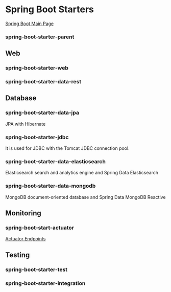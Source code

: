 # Spring Boot Starters
[Spring Boot Main Page](spring_boot.md)

### spring-boot-starter-parent

## Web
### spring-boot-starter-web

### spring-boot-starter-data-rest

## Database
### spring-boot-starter-data-jpa
JPA with Hibernate

### spring-boot-starter-jdbc
It is used for JDBC with the Tomcat JDBC connection pool.

### spring-boot-starter-data-elasticsearch
Elasticsearch search and analytics engine and Spring Data Elasticsearch

### spring-boot-starter-data-mongodb
MongoDB document-oriented database and Spring Data MongoDB Reactive

## Monitoring
### spring-boot-start-actuator
[Actuator Endpoints](https://docs.spring.io/spring-boot/docs/current/reference/html/actuator.html)

## Testing
### spring-boot-starter-test

### spring-boot-starter-integration
